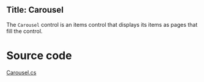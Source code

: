 Title: Carousel
---
The `Carousel` control is an items control that displays its items as pages that fill the control.

# Source code
[Carousel.cs](https://github.com/AvaloniaUI/Avalonia/blob/master/src/Avalonia.Controls/Carousel.cs)

